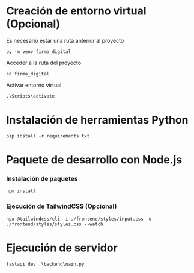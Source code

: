 # Creación de entorno virtual (Opcional)
Es necesario estar una ruta anterior al proyecto
```
py -m venv firma_digital
```
Acceder a la ruta del proyecto
```
cd firma_digital
```

Activar entorno virtual
```
.\Scripts\activate
```


# Instalación de herramientas Python
```
pip install -r requirements.txt
```


# Paquete de desarrollo con Node.js

### Instalación de paquetes
```
npm install
```

### Ejecución de TailwindCSS (Opcional)
```
npx @tailwindcss/cli -i ./frontend/styles/input.css -o ./frontend/styles/styles.css --watch
```

# Ejecución de servidor
```
fastapi dev .\backend\main.py
```